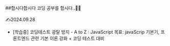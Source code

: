 ##합시다합시다 코딩 공부를 합시다..👋👋
</br>
</br>
✍️2024.09.28
- [학습중] 코딩테스트 광탈 방지 - A to Z : JavaScript
  목표: javaScrip 기본기, 프론트엔드 관련 기본 이론 강화 + 코딩 테스트 대비
